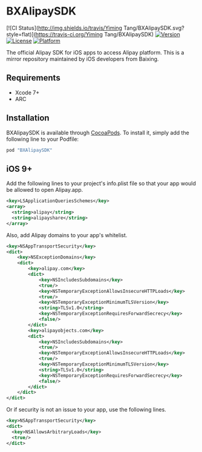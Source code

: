 # BXAlipaySDK

[![CI Status](http://img.shields.io/travis/Yiming Tang/BXAlipaySDK.svg?style=flat)](https://travis-ci.org/Yiming Tang/BXAlipaySDK)
[![Version](https://img.shields.io/cocoapods/v/BXAlipaySDK.svg?style=flat)](http://cocoapods.org/pods/BXAlipaySDK)
[![License](https://img.shields.io/cocoapods/l/BXAlipaySDK.svg?style=flat)](http://cocoapods.org/pods/BXAlipaySDK)
[![Platform](https://img.shields.io/cocoapods/p/BXAlipaySDK.svg?style=flat)](http://cocoapods.org/pods/BXAlipaySDK)

The official Alipay SDK for iOS apps to access Alipay platform. This is a mirror repository maintained by iOS developers from Baixing.


## Requirements

* Xcode 7+
* ARC


## Installation

BXAlipaySDK is available through [CocoaPods](http://cocoapods.org). To install
it, simply add the following line to your Podfile:

```ruby
pod "BXAlipaySDK"
```

## iOS 9+

Add the following lines to your project's info.plist file so that your app would be allowed to open Alipay.app.

``` xml
<key>LSApplicationQueriesSchemes</key>
<array>
  <string>alipay</string>
  <string>alipayshare</string>
</array>
```

Also, add Alipay domains to your app's whitelist.

``` xml
<key>NSAppTransportSecurity</key>
<dict>
    <key>NSExceptionDomains</key>
    <dict>
        <key>alipay.com</key>
        <dict>
            <key>NSIncludesSubdomains</key>
            <true/>
            <key>NSTemporaryExceptionAllowsInsecureHTTPLoads</key>
            <true/>
            <key>NSTemporaryExceptionMinimumTLSVersion</key>
            <string>TLSv1.0</string>
            <key>NSTemporaryExceptionRequiresForwardSecrecy</key>
            <false/>
        </dict>
        <key>alipayobjects.com</key>
        <dict>
            <key>NSIncludesSubdomains</key>
            <true/>
            <key>NSTemporaryExceptionAllowsInsecureHTTPLoads</key>
            <true/>
            <key>NSTemporaryExceptionMinimumTLSVersion</key>
            <string>TLSv1.0</string>
            <key>NSTemporaryExceptionRequiresForwardSecrecy</key>
            <false/>
        </dict>
    </dict>
</dict>
```

Or if security is not an issue to your app, use the following lines.

``` xml
<key>NSAppTransportSecurity</key>
<dict>
  <key>NSAllowsArbitraryLoads</key>
  <true/>
</dict>
```

